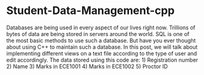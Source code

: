 # Student-Data-Management-cpp
Databases are being used in every aspect of our lives right now. Trillions of bytes of data are being stored in servers around the world. SQL is one of the most basic methods to use such a database. But have you ever thought about using C++ to maintain such a database. In this post, we will talk about implementing different views on a text file according to the type of user and edit accordingly. The data stored using this code are:  1) Registration number  2) Name  3) Marks in ECE1001  4) Marks in ECE1002  5) Proctor ID
